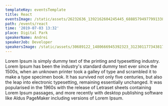 ```yaml
---
templateKey: eventsTemplate
title: React
eventsImage: /static/assets/26232636_1392162604245445_6888579497799133825_o.jpg
path: /events/react
time: '2019-07-03 13:32'
place: Digital Park
speakerName: Andrei
speakerJob: Developer
speakersImage: /static/assets/30689122_1480666945392323_3123011773438174874_n.jpg
---
```

Lorem Ipsum is simply dummy text of the printing and typesetting industry. Lorem Ipsum has been the industry's standard dummy text ever since the 1500s, when an unknown printer took a galley of type and scrambled it to make a type specimen book. It has survived not only five centuries, but also the leap into electronic typesetting, remaining essentially unchanged. It was popularised in the 1960s with the release of Letraset sheets containing Lorem Ipsum passages, and more recently with desktop publishing software like Aldus PageMaker including versions of Lorem Ipsum.

